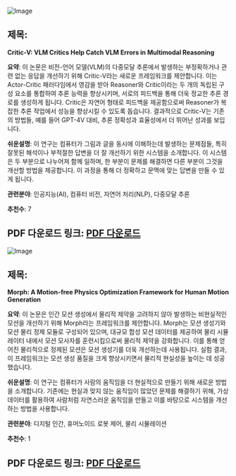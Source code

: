 ![Image](https://cdn-thumbnails.huggingface.co/social-thumbnails/papers/2411.18203.png)

## 제목:
**Critic-V: VLM Critics Help Catch VLM Errors in Multimodal Reasoning**

**요약**:
이 논문은 비전-언어 모델(VLM)의 다중모달 추론에서 발생하는 부정확하거나 관련 없는 응답을 개선하기 위해 Critic-V라는 새로운 프레임워크를 제안합니다. 이는 Actor-Critic 패러다임에서 영감을 받아 Reasoner와 Critic이라는 두 개의 독립된 구성 요소를 통합하여 추론 능력을 향상시키며, 서로의 피드백을 통해 더욱 정교한 추론 경로를 생성하게 됩니다. Critic은 자연어 형태로 피드백을 제공함으로써 Reasoner가 복잡한 추론 작업에서 성능을 향상시킬 수 있도록 돕습니다. 결과적으로 Critic-V는 기존의 방법들, 예를 들어 GPT-4V 대비, 추론 정확성과 효율성에서 더 뛰어난 성과를 보입니다.

**쉬운설명**:
이 연구는 컴퓨터가 그림과 글을 동시에 이해하는데 발생하는 문제점들, 특히 잘못된 해석이나 부적절한 답변을 더 잘 개선하기 위한 시스템을 소개합니다. 이 시스템은 두 부분으로 나누어져 함께 일하며, 한 부분이 문제를 해결하면 다른 부분이 그것을 개선할 방법을 제공합니다. 이 과정을 통해 더 정확하고 문맥에 맞는 답변을 만들 수 있게 됩니다.

**관련분야**:
인공지능(AI), 컴퓨터 비전, 자연어 처리(NLP), 다중모달 추론

**추천수**: 7

**PDF 다운로드 링크**: [PDF 다운로드](https://arxiv.org/pdf/2411.18203)
---

![Image](https://cdn-thumbnails.huggingface.co/social-thumbnails/papers/2411.14951.png)

## 제목:
**Morph: A Motion-free Physics Optimization Framework for Human Motion Generation**

**요약**:
이 논문은 인간 모션 생성에서 물리적 제약을 고려하지 않아 발생하는 비현실적인 모션을 개선하기 위해 Morph라는 프레임워크를 제안합니다. Morph는 모션 생성기와 모션 물리 정제 모듈로 구성되어 있으며, 대규모 합성 모션 데이터를 제공하여 물리 시뮬레이터 내에서 모션 모사자를 훈련시킴으로써 물리적 제약을 강화합니다. 이를 통해 얻어진 물리적으로 정제된 모션은 모션 생성기를 더욱 개선하는데 사용됩니다. 실험 결과, 이 프레임워크는 모션 생성 품질을 크게 향상시키면서 물리적 현실성을 높이는 데 성공했습니다.

**쉬운설명**:
이 연구는 컴퓨터가 사람의 움직임을 더 현실적으로 만들기 위해 새로운 방법을 소개합니다. 기존에는 현실과 맞지 않는 움직임이 많았던 문제를 해결하기 위해, 가상 데이터를 활용하여 사람처럼 자연스러운 움직임을 만들고 이를 바탕으로 시스템을 개선하는 방법을 사용합니다.

**관련분야**:
디지털 인간, 휴머노이드 로봇 제어, 물리 시뮬레이션

**추천수**: 1

**PDF 다운로드 링크**: [PDF 다운로드](https://arxiv.org/pdf/2411.14951)
---